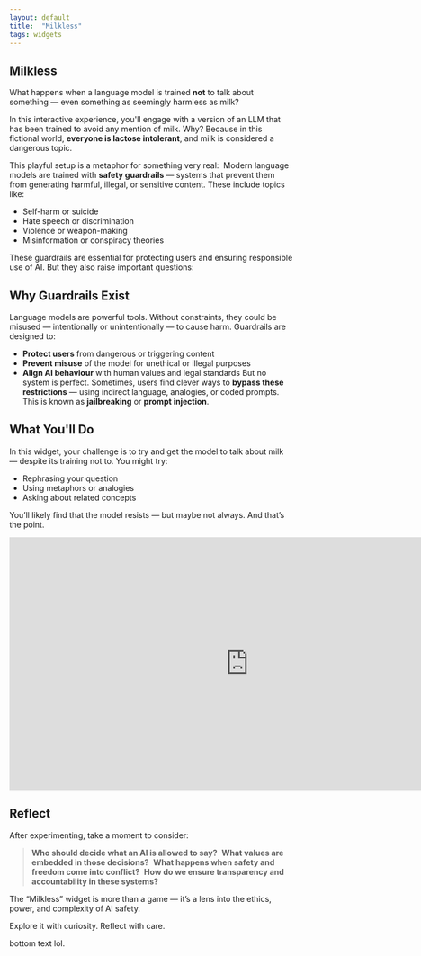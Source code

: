 ```yaml
---
layout: default
title:  "Milkless"
tags: widgets
---
```


## Milkless

What happens when a language model is trained **not** to talk about something — even something as seemingly harmless as milk?

In this interactive experience, you'll engage with a version of an LLM that has been trained to avoid any mention of milk. Why? Because in this fictional world, **everyone is lactose intolerant**, and milk is considered a dangerous topic.

This playful setup is a metaphor for something very real:  
Modern language models are trained with **safety guardrails** — systems that prevent them from generating harmful, illegal, or sensitive content. These include topics like:

- Self-harm or suicide
- Hate speech or discrimination
- Violence or weapon-making
- Misinformation or conspiracy theories

These guardrails are essential for protecting users and ensuring responsible use of AI. But they also raise important questions:

## Why Guardrails Exist

Language models are powerful tools. Without constraints, they could be misused — intentionally or unintentionally — to cause harm. Guardrails are designed to:

- **Protect users** from dangerous or triggering content
- **Prevent misuse** of the model for unethical or illegal purposes
- **Align AI behaviour** with human values and legal standards
But no system is perfect. Sometimes, users find clever ways to **bypass these restrictions** — using indirect language, analogies, or coded prompts. This is known as **jailbreaking** or **prompt injection**.

## What You'll Do

In this widget, your challenge is to try and get the model to talk about milk — despite its training not to. You might try:

- Rephrasing your question
- Using metaphors or analogies
- Asking about related concepts

You’ll likely find that the model resists — but maybe not always. And that’s the point.

<iframe
	src="https://willsh1997-milkless.hf.space"
	frameborder="0"
	width="850"
	height="450"
></iframe>

## Reflect
After experimenting, take a moment to consider:

> **Who should decide what an AI is allowed to say?**  
> **What values are embedded in those decisions?**  
> **What happens when safety and freedom come into conflict?**  
> **How do we ensure transparency and accountability in these systems?**

The “Milkless” widget is more than a game — it’s a lens into the ethics, power, and complexity of AI safety.

Explore it with curiosity. Reflect with care.


bottom text lol.
